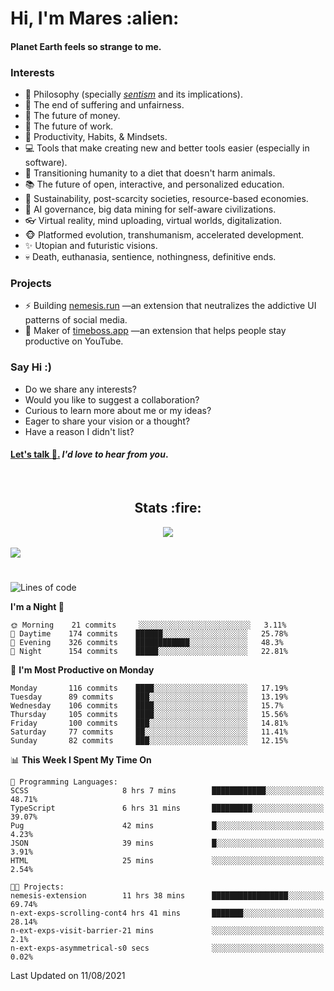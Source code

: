 <h1>Hi, I'm Mares :alien:</h1>

#### Planet Earth feels so strange to me.

### **Interests**

- 🌊 Philosophy (specially [_sentism_][sentismmedium] and its implications).
- 🎯 The end of suffering and unfairness.
- 💸 The future of money.
- 💼 The future of work.
- 🧠 Productivity, Habits, & Mindsets.
- 💻 Tools that make creating new and better tools easier (especially in software).
- 🥗 Transitioning humanity to a diet that doesn't harm animals.
- 📚 The future of open, interactive, and personalized education.
- 🌱 Sustainability, post-scarcity societies, resource-based economies.
- 🤖 AI governance, big data mining for self-aware civilizations.
- 👓 Virtual reality, mind uploading, virtual worlds, digitalization.
- 🐵 Platformed evolution, transhumanism, accelerated development.
- ✨ Utopian and futuristic visions.
- 💀 Death, euthanasia, sentience, nothingness, definitive ends.


### **Projects**

- ⚡ Building [nemesis.run](https://nemesis.run) —an extension that neutralizes the addictive UI patterns of social media.
- 💎 Maker of [timeboss.app](https://timeboss.app) —an extension that helps people stay productive on YouTube.


### **Say Hi :)**

- Do we share any interests?
- Would you like to suggest a collaboration?
- Curious to learn more about me or my ideas?
- Eager to share your vision or a thought?
- Have a reason I didn't list?

#### [Let's talk :wave:.](mailto:mareszhar@gmail.com) _I'd love to hear from you_.

[sentismmedium]: https://medium.com/@mareszhar/born-a-prisoner-a-reflection-about-life-its-struggles-and-a-plan-to-escape-d8566ce9b026

<br>

<h2 align="center">Stats :fire:</h2>

<div align="center">
  <img src="https://github-readme-streak-stats.herokuapp.com?user=mareszhar&theme=black-ice&hide_border=true&stroke=FFFFFF15&ring=DF8FFE&fire=DF8FFE&currStreakLabel=DF8FFE&background=1A232A&currStreakNum=86FFAB">
</div>

<!-- Add or remove this: &dates=B1AAB3FF at the end of the streak stats URL if they get bugged and aren't updating -->

<br>

<img src="https://activity-graph.herokuapp.com/graph?username=mareszhar&theme=nord&bg_color=00000000&color=979797&line=DF8FFE&point=00000000&area=true&hide_border=true">

<br>

<h1></h1>

<!--START_SECTION:waka-->
![Lines of code](https://img.shields.io/badge/From%20Hello%20World%20I%27ve%20Written-102598%20lines%20of%20code-blue)

**I'm a Night 🦉** 

```text
🌞 Morning    21 commits     ░░░░░░░░░░░░░░░░░░░░░░░░░   3.11% 
🌆 Daytime    174 commits    ██████░░░░░░░░░░░░░░░░░░░   25.78% 
🌃 Evening    326 commits    ████████████░░░░░░░░░░░░░   48.3% 
🌙 Night      154 commits    █████░░░░░░░░░░░░░░░░░░░░   22.81%

```
📅 **I'm Most Productive on Monday** 

```text
Monday       116 commits    ████░░░░░░░░░░░░░░░░░░░░░   17.19% 
Tuesday      89 commits     ███░░░░░░░░░░░░░░░░░░░░░░   13.19% 
Wednesday    106 commits    ████░░░░░░░░░░░░░░░░░░░░░   15.7% 
Thursday     105 commits    ████░░░░░░░░░░░░░░░░░░░░░   15.56% 
Friday       100 commits    ███░░░░░░░░░░░░░░░░░░░░░░   14.81% 
Saturday     77 commits     ██░░░░░░░░░░░░░░░░░░░░░░░   11.41% 
Sunday       82 commits     ███░░░░░░░░░░░░░░░░░░░░░░   12.15%

```


📊 **This Week I Spent My Time On** 

```text
💬 Programming Languages: 
SCSS                     8 hrs 7 mins        ████████████░░░░░░░░░░░░░   48.71% 
TypeScript               6 hrs 31 mins       █████████░░░░░░░░░░░░░░░░   39.07% 
Pug                      42 mins             █░░░░░░░░░░░░░░░░░░░░░░░░   4.23% 
JSON                     39 mins             █░░░░░░░░░░░░░░░░░░░░░░░░   3.91% 
HTML                     25 mins             ░░░░░░░░░░░░░░░░░░░░░░░░░   2.54%

🐱‍💻 Projects: 
nemesis-extension        11 hrs 38 mins      █████████████████░░░░░░░░   69.74% 
n-ext-exps-scrolling-cont4 hrs 41 mins       ███████░░░░░░░░░░░░░░░░░░   28.14% 
n-ext-exps-visit-barrier-21 mins             ░░░░░░░░░░░░░░░░░░░░░░░░░   2.1% 
n-ext-exps-asymmetrical-s0 secs              ░░░░░░░░░░░░░░░░░░░░░░░░░   0.02%

```


 Last Updated on 11/08/2021
<!--END_SECTION:waka-->

